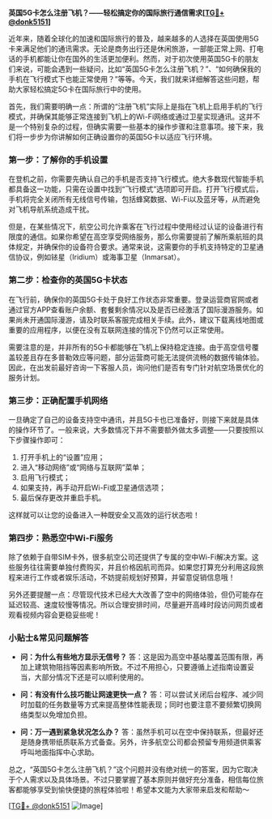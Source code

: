 **英国5G卡怎么注册飞机？——轻松搞定你的国际旅行通信需求[[TG💪+ @donk5151](https://t.me/s/donk5151)]**

近年来，随着全球化的加速和国际旅行的普及，越来越多的人选择在英国使用5G卡来满足他们的通讯需求。无论是商务出行还是休闲旅游，一部能正常上网、打电话的手机都能让你在国外的生活更加便利。然而，对于初次使用英国5G卡的朋友们来说，可能会遇到一些疑问，比如“英国5G卡怎么注册飞机？”、“如何确保我的手机在飞行模式下也能正常使用？”等等。今天，我们就来详细解答这些问题，帮助大家轻松搞定5G卡在国际旅行中的使用。

首先，我们需要明确一点：所谓的“注册飞机”实际上是指在飞机上启用手机的飞行模式，并确保其能够正常连接到飞机上的Wi-Fi网络或通过卫星实现通讯。这并不是一个特别复杂的过程，但确实需要一些基本的操作步骤和注意事项。接下来，我们将一步步为你讲解如何正确设置你的英国5G卡以适应飞行环境。

### 第一步：了解你的手机设置

在登机之前，你需要先确认自己的手机是否支持飞行模式。绝大多数现代智能手机都具备这一功能，只需在设置中找到“飞行模式”选项即可开启。打开飞行模式后，手机将完全关闭所有无线信号传输，包括蜂窝数据、Wi-Fi以及蓝牙等，从而避免对飞机导航系统造成干扰。

但是，在某些情况下，航空公司允许乘客在飞行过程中使用经过认证的设备进行有限度的通信。如果你希望在高空享受网络服务，那么你需要提前了解所乘航班的具体规定，并确保你的设备符合要求。通常来说，这需要你的手机支持特定的卫星通信协议，例如铱星（Iridium）或海事卫星（Inmarsat）。

### 第二步：检查你的英国5G卡状态

在飞行前，确保你的英国5G卡处于良好工作状态非常重要。登录运营商官网或者通过官方APP查看账户余额、套餐剩余情况以及是否已经激活了国际漫游服务。如果尚未开通国际漫游，请及时联系客服完成相关手续。此外，建议下载离线地图或重要的应用程序，以便在没有互联网连接的情况下仍然可以正常使用。

需要注意的是，并非所有的5G卡都能够在飞机上保持稳定连接。由于高空信号覆盖较差且存在多普勒效应等问题，部分运营商可能无法提供流畅的数据传输体验。因此，在出发前最好咨询一下客服人员，询问他们是否有专门针对航空场景优化的服务计划。

### 第三步：正确配置手机网络

一旦确定了自己的设备支持空中通讯，并且5G卡也已准备好，则接下来就是具体的操作环节了。一般来说，大多数情况下并不需要额外做太多调整——只要按照以下步骤操作即可：

1. 打开手机上的“设置”应用；
2. 进入“移动网络”或“网络与互联网”菜单；
3. 启用飞行模式；
4. 如果支持，再手动开启Wi-Fi或卫星通信选项；
5. 最后保存更改并重启手机。

这样就可以让您的设备进入一种既安全又高效的运行状态啦！

### 第四步：熟悉空中Wi-Fi服务

除了依赖于自带SIM卡外，很多航空公司还提供了专属的空中Wi-Fi解决方案。这些服务往往需要单独付费购买，并且价格因航司而异。如果您打算充分利用这段旅程来进行工作或者娱乐活动，不妨提前规划好预算，并留意促销信息哦！

另外还要提醒一点：尽管现代技术已经大大改善了空中的网络体验，但仍可能存在延迟较高、速度较慢等情况。所以合理安排时间，尽量避开高峰时段访问网页或者观看视频内容会更稳妥些呢！

### 小贴士&常见问题解答

- **问：为什么有些地方显示无信号？**
  答：这是因为高空中基站覆盖范围有限，再加上建筑物阻挡等因素影响所致。不过不用担心，只要遵循上述指南设置妥当，大部分情况下还是可以顺利使用的。

- **问：有没有什么技巧能让网速更快一点？**
  答：可以尝试关闭后台程序、减少同时加载的任务数量等方式来提高整体性能表现；同时也要注意不要频繁切换网络类型以免增加负担。

- **问：万一遇到紧急状况怎么办？**
  答：虽然手机可以在空中保持联系，但最好还是随身携带纸质联系方式备查。另外，许多航空公司都会预留专用频道供乘客呼叫地面指挥中心求助。

总之，“英国5G卡怎么注册飞机？”这个问题并没有绝对统一的答案，因为它取决于个人需求以及具体场景。不过只要掌握了基本原则并做好充分准备，相信每位旅客都能够享受到愉快便捷的旅程体验啦！希望本文能为大家带来启发和帮助～

[[TG💪+ @donk5151](https://t.me/s/donk5151) ![Image](https://i.postimg.cc/rwNCRYN7/Snipaste-2025-04-30-17-27-05.png)]